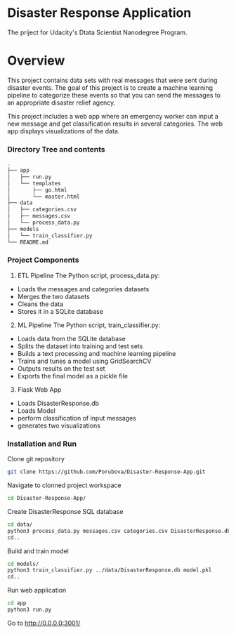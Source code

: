 # Disaster Response Application

The priject for Udacity's Dtata Scientist Nanodegree Program. 

# Overview
This project contains data sets with real messages that were sent during disaster events. The goal of this project is to create a machine learning pipeline to categorize these events so that you can send the messages to an appropriate disaster relief agency.

This project includes a web app where an emergency worker can input a new message and get classification results in several categories. The web app displays visualizations of the data. 

### Directory Tree and contents
```sh
.
├── app
│   ├── run.py
│   └── templates
│       ├── go.html
│       └── master.html
├── data
│   ├── categories.csv
│   ├── messages.csv
│   └── process_data.py
├── models
│   └── train_classifier.py
└── README.md
```
### Project Components

1. ETL Pipeline
The Python script, process_data.py:

  - Loads the messages and categories datasets
  - Merges the two datasets
  - Cleans the data
  - Stores it in a SQLite database

2.  ML Pipeline
The Python script, train_classifier.py:

  - Loads data from the SQLite database
  - Splits the dataset into training and test sets
  - Builds a text processing and machine learning pipeline
  - Trains and tunes a model using GridSearchCV
  - Outputs results on the test set
  - Exports the final model as a pickle file
3.  Flask Web App

  - Loads DisasterResponse.db
  - Loads Model
  - perform classification of input messages
  - generates two visualizations 


### Installation and Run



Clone git repository
```sh
git clone https://github.com/Porubova/Disaster-Response-App.git
```

Navigate to clonned project workspace
```sh
cd Disaster-Response-App/

```
Create DisasterResponse SQL database
```sh
cd data/
python3 process_data.py messages.csv categories.csv DisasterResponse.db
cd..
```

Build and train model
```sh
cd models/
python3 train_classifier.py ../data/DisasterResponse.db model.pkl
cd..
```
Run web application
```sh
cd app
python3 run.py
```
Go to http://0.0.0.0:3001/

